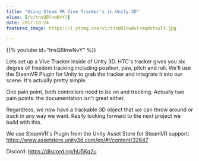 ```yaml
---
title: "Using Steam VR Vive Tracker's in Unity 3D"
alias: [/v/tnsQBlnwNvY/]
date: 2017-10-24
featured_image: https://i.ytimg.com/vi/tnsQBlnwNvY/mqdefault.jpg

---
```


{{% youtube id="tnsQBlnwNvY" %}}

Lets set up a Vive Tracker inside of Unity 3D. HTC's tracker gives you six degree of freedom tracking including position, yaw, pitch and roll. We'll use the SteamVR Plugin for Unity to grab the tracker and integrate it into our scene. It's actually pretty simple.

One pain point, both controllers need to be on and tracking. Actually two pain points: the documentation isn't great either.

Regardless, we now have a trackable 3D object that we can throw around or track in any way we want. Really looking forward to the next project we build with this.

We use SteamVR's Plugin from the Unity Asset Store for SteamVR support: https://www.assetstore.unity3d.com/en/#!/content/32647

Discord: https://discord.gg/hU5Kq2u